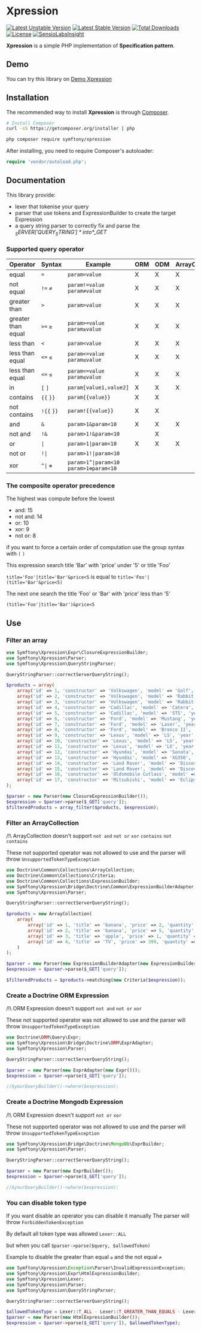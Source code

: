 # Xpression

[![Latest Unstable Version](https://poser.pugx.org/symftony/xpression/v/unstable?format=flat-square)](https://packagist.org/packages/symftony/xpression)
[![Latest Stable Version](https://poser.pugx.org/symftony/xpression/v/stable?format=flat-square)](https://packagist.org/packages/symftony/xpression)
[![Total Downloads](https://poser.pugx.org/symftony/xpression/downloads?format=flat-square)](https://packagist.org/packages/symftony/xpression)
[![License](https://poser.pugx.org/symftony/xpression/license?format=flat-square)](https://packagist.org/packages/symftony/xpression)
[![SensioLabsInsight](https://insight.sensiolabs.com/projects/38d47cff-1abb-4083-a537-5794d9a9b281/mini.png)](https://insight.sensiolabs.com/projects/38d47cff-1abb-4083-a537-5794d9a9b281)

**Xpression** is a simple PHP implementation of **Specification pattern**.   

## Demo

You can try this library on [Demo Xpression](http://symftony-xpression.herokuapp.com/)

## Installation

The recommended way to install **Xpression** is through
[Composer](http://getcomposer.org).

```bash
# Install Composer
curl -sS https://getcomposer.org/installer | php
```

```bash
php composer require symftony/xpression
```

After installing, you need to require Composer's autoloader:

```php
require 'vendor/autoload.php';
```

## Documentation

This library provide:

- lexer that tokenise your query
- parser that use tokens and ExpressionBuilder to create the target Expression
- a query string parser to correctly fix and parse the *$_SERVER['QUERY_STRING']* into *$_GET* 

### Supported query operator

Operator | Syntax | Example | ORM | ODM | ArrayCollection | Closure |
-------- | ------ | ------- | --- | --- | --------------- | ------- |
equal | `=` | `param=value` | X | X | X | X |
not equal | `!=` `≠` | `param!=value` `param≠value` | X | X | X | X |
greater than | `>` | `param>value` | X | X | X | X |
greater than equal | `>=` `≥` | `param>=value` `param≥value` | X | X | X | X |
less than | `<` | `param<value` | X | X | X | X |
less than equal | `<=` `≤` | `param<=value` `param≤value` | X | X | X | X |
less than equal | `<=` `≤` | `param<=value` `param≤value` | X | X | X | X |
in | `[` `]` | `param[value1,value2]` | X | X | X | X |
contains | `{{` `}}` | `param{{value}}` | X | X |  | X |
not contains | `!{{` `}}` | `param!{{value}}` | X | X |  | X |
and | `&` | `param>1&param<10` | X | X | X | X |
not and | `!&` | `param>1!&param<10` |  | X |  | X |
or | <code>&#124;</code> | <code>param>1&#124;param<10</code> | X | X | X | X |
not or | <code>!&#124;</code> | <code>param>1!&#124;param<10</code> |  |  |  | X |
xor | <code>^&#124;</code> `⊕` | <code>param>1^&#124;param<10</code> `param>1⊕param<10` |  |  |  | X |

### The composite operator precedence

The highest was compute before the lowest

- and: 15
- not and: 14
- or: 10
- xor: 9
- not or: 8

if you want to force a certain order of computation use the group syntax with `(` `)`

This expression search title 'Bar' with 'price' under '5' or title 'Foo'

`title='Foo'|title='Bar'&price<5` is equal to `title='Foo'|(title='Bar'&price<5)`
 
The next one search the title 'Foo' or 'Bar' with 'price' less than '5'
 
`(title='Foo'|title='Bar')&price<5` 

## Use 

### Filter an array

```php
use Symftony\Xpression\Expr\ClosureExpressionBuilder;
use Symftony\Xpression\Parser;
use Symftony\Xpression\QueryStringParser;

QueryStringParser::correctServerQueryString();

$products = array(
    array('id' => 1, 'constructor' => 'Volkswagen', 'model' => 'Golf', 'year' => 1990, 'price' => 11),
    array('id' => 2, 'constructor' => 'Volkswagen', 'model' => 'Rabbit', 'year' => 2009, 'price' => 7),
    array('id' => 3, 'constructor' => 'Volkswagen', 'model' => 'Rabbit', 'year' => 2006, 'price' => 12),
    array('id' => 4, 'constructor' => 'Cadillac', 'model' => 'Catera', 'year' => 1999, 'price' => 5),
    array('id' => 5, 'constructor' => 'Cadillac', 'model' => 'STS', 'year' => 2006, 'price' => 14),
    array('id' => 6, 'constructor' => 'Ford', 'model' => 'Mustang', 'year' => 1970, 'price' => 4),
    array('id' => 7, 'constructor' => 'Ford', 'model' => 'Laser', 'year' => 1989, 'price' => 2),
    array('id' => 8, 'constructor' => 'Ford', 'model' => 'Bronco II', 'year' => 1990, 'price' => 3),
    array('id' => 9, 'constructor' => 'Lexus', 'model' => 'LS', 'year' => 2007, 'price' => 18),
    array('id' => 10, 'constructor' => 'Lexus', 'model' => 'LS', 'year' => 2000, 'price' => 17),
    array('id' => 11, 'constructor' => 'Lexus', 'model' => 'LX', 'year' => 1999, 'price' => 4),
    array('id' => 12, 'constructor' => 'Hyundai', 'model' => 'Sonata', 'year' => 1996, 'price' => 13),
    array('id' => 13, 'constructor' => 'Hyundai', 'model' => 'XG350', 'year' => 2002, 'price' => 5),
    array('id' => 14, 'constructor' => 'Land Rover', 'model' => 'Discovery SeriesII', 'year' => 2000, 'price' => 17),
    array('id' => 15, 'constructor' => 'Land Rover', 'model' => 'Discovery', 'year' => 2002, 'price' => 20),
    array('id' => 16, 'constructor' => 'Oldsmobile Cutlass', 'model' => 'Supreme', 'year' => 1992, 'price' => 3),
    array('id' => 17, 'constructor' => 'Mitsubishi', 'model' => 'Eclipse', 'year' => 2001, 'price' => 8),
);

$parser = new Parser(new ClosureExpressionBuilder());
$expression = $parser->parse($_GET['query']);
$filteredProducts = array_filter($products, $expression);

```

### Filter an ArrayCollection

/!\ ArrayCollection doesn't support `not and` `not or` `xor` `contains` `not contains`

These not supported operator was not allowed to use and the parser will throw `UnsupportedTokenTypeException`

```php
use Doctrine\Common\Collections\ArrayCollection;
use Doctrine\Common\Collections\Criteria;
use Doctrine\Common\Collections\ExpressionBuilder;
use Symftony\Xpression\Bridge\Doctrine\Common\ExpressionBuilderAdapter;
use Symftony\Xpression\Parser;

QueryStringParser::correctServerQueryString();

$products = new ArrayCollection(
    array(
        array('id' => 1, 'title' => 'banana', 'price' => 2, 'quantity' => 5, 'category' => 'food'),
        array('id' => 2, 'title' => 'banana', 'price' => 5, 'quantity' => 15, 'category' => 'food'),
        array('id' => 3, 'title' => 'apple', 'price' => 1, 'quantity' => 1, 'category' => 'food'),
        array('id' => 4, 'title' => 'TV', 'price' => 399, 'quantity' => 1, 'category' => 'multimedia'),
    )
);

$parser = new Parser(new ExpressionBuilderAdapter(new ExpressionBuilder()));
$expression = $parser->parse($_GET['query']);

$filteredProducts = $products->matching(new Criteria($expression));

```

### Create a Doctrine ORM Expression

/!\ ORM Expression doesn't support `not and` `not or` `xor`

These not supported operator was not allowed to use and the parser will throw `UnsupportedTokenTypeException`

```php
use Doctrine\ORM\Query\Expr;
use Symftony\Xpression\Bridge\Doctrine\ORM\ExprAdapter;
use Symftony\Xpression\Parser;

QueryStringParser::correctServerQueryString();

$parser = new Parser(new ExprAdapter(new Expr()));
$expression = $parser->parse($_GET['query']);

//$yourQueryBuilder()->where($expression);
```

### Create a Doctrine Mongodb Expression

/!\ ORM Expression doesn't support `not or` `xor`

These not supported operator was not allowed to use and the parser will throw `UnsupportedTokenTypeException`

```php
use Symftony\Xpression\Bridge\Doctrine\MongoDb\ExprBuilder;
use Symftony\Xpression\Parser;

QueryStringParser::correctServerQueryString();

$parser = new Parser(new ExprBuilder());
$expression = $parser->parse($_GET['query']);

//$yourQueryBuilder()->where($expression);
```

### You can disable token type 

If you want disable an operator you can disable it manually
The parser will throw `ForbiddenTokenException`

By default all token type was allowed `Lexer::ALL`

but when you call `$parser->parse($query, $allowedToken)`

Example to disable the greater than equal `≥` and the not equal `≠`
 
```php
use Symftony\Xpression\Exception\Parser\InvalidExpressionException;
use Symftony\Xpression\Expr\HtmlExpressionBuilder;
use Symftony\Xpression\Lexer;
use Symftony\Xpression\Parser;
use Symftony\Xpression\QueryStringParser;

QueryStringParser::correctServerQueryString();

$allowedTokenType = Lexer::T_ALL - Lexer::T_GREATER_THAN_EQUALS - Lexer::T_NOT_EQUALS;
$parser = new Parser(new HtmlExpressionBuilder());
$expression = $parser->parse($_GET['query']), $allowedTokenType);

```